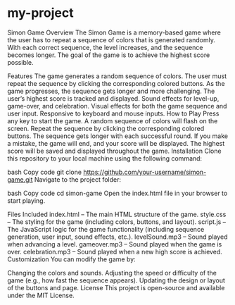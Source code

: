 # my-project
Simon Game
Overview
The Simon Game is a memory-based game where the user has to repeat a sequence of colors that is generated randomly. With each correct sequence, the level increases, and the sequence becomes longer. The goal of the game is to achieve the highest score possible.

Features
The game generates a random sequence of colors.
The user must repeat the sequence by clicking the corresponding colored buttons.
As the game progresses, the sequence gets longer and more challenging.
The user’s highest score is tracked and displayed.
Sound effects for level-up, game-over, and celebration.
Visual effects for both the game sequence and user input.
Responsive to keyboard and mouse inputs.
How to Play
Press any key to start the game.
A random sequence of colors will flash on the screen.
Repeat the sequence by clicking the corresponding colored buttons.
The sequence gets longer with each successful round.
If you make a mistake, the game will end, and your score will be displayed.
The highest score will be saved and displayed throughout the game.
Installation
Clone this repository to your local machine using the following command:

bash
Copy code
git clone https://github.com/your-username/simon-game.git
Navigate to the project folder:

bash
Copy code
cd simon-game
Open the index.html file in your browser to start playing.

Files Included
index.html – The main HTML structure of the game.
style.css – The styling for the game (including colors, buttons, and layout).
script.js – The JavaScript logic for the game functionality (including sequence generation, user input, sound effects, etc.).
levelSound.mp3 – Sound played when advancing a level.
gameover.mp3 – Sound played when the game is over.
celebration.mp3 – Sound played when a new high score is achieved.
Customization
You can modify the game by:

Changing the colors and sounds.
Adjusting the speed or difficulty of the game (e.g., how fast the sequence appears).
Updating the design or layout of the buttons and page.
License
This project is open-source and available under the MIT License.
